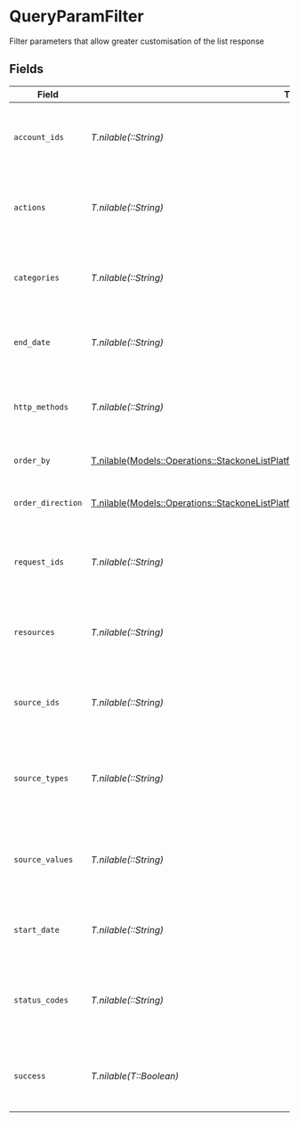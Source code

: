 # QueryParamFilter

Filter parameters that allow greater customisation of the list response


## Fields

| Field                                                                                                                                                                                | Type                                                                                                                                                                                 | Required                                                                                                                                                                             | Description                                                                                                                                                                          | Example                                                                                                                                                                              |
| ------------------------------------------------------------------------------------------------------------------------------------------------------------------------------------ | ------------------------------------------------------------------------------------------------------------------------------------------------------------------------------------ | ------------------------------------------------------------------------------------------------------------------------------------------------------------------------------------ | ------------------------------------------------------------------------------------------------------------------------------------------------------------------------------------ | ------------------------------------------------------------------------------------------------------------------------------------------------------------------------------------ |
| `account_ids`                                                                                                                                                                        | *T.nilable(::String)*                                                                                                                                                                | :heavy_minus_sign:                                                                                                                                                                   | A comma-separated list of account IDs to filter the results by.                                                                                                                      | 45355976281015164504,45355976281015164505                                                                                                                                            |
| `actions`                                                                                                                                                                            | *T.nilable(::String)*                                                                                                                                                                | :heavy_minus_sign:                                                                                                                                                                   | A comma-separated list of actions to filter the results by.                                                                                                                          | download,upload                                                                                                                                                                      |
| `categories`                                                                                                                                                                         | *T.nilable(::String)*                                                                                                                                                                | :heavy_minus_sign:                                                                                                                                                                   | A comma-separated list of categories to filter the results by.                                                                                                                       | hris,ats                                                                                                                                                                             |
| `end_date`                                                                                                                                                                           | *T.nilable(::String)*                                                                                                                                                                | :heavy_minus_sign:                                                                                                                                                                   | A ISO8601 date string to filter the results by end_date.                                                                                                                             | 2020-01-01T00:00:00.000Z                                                                                                                                                             |
| `http_methods`                                                                                                                                                                       | *T.nilable(::String)*                                                                                                                                                                | :heavy_minus_sign:                                                                                                                                                                   | A comma-separated list of HTTP methods to filter the results by.                                                                                                                     | GET,POST                                                                                                                                                                             |
| `order_by`                                                                                                                                                                           | [T.nilable(Models::Operations::StackoneListPlatformLogsQueryParamRequestLogsOrderBy)](../../models/operations/stackonelistplatformlogsqueryparamrequestlogsorderby.md)               | :heavy_minus_sign:                                                                                                                                                                   | The field to order the results by.                                                                                                                                                   | created_at                                                                                                                                                                           |
| `order_direction`                                                                                                                                                                    | [T.nilable(Models::Operations::StackoneListPlatformLogsQueryParamRequestLogsOrderDirection)](../../models/operations/stackonelistplatformlogsqueryparamrequestlogsorderdirection.md) | :heavy_minus_sign:                                                                                                                                                                   | The direction to order the results by.                                                                                                                                               | asc                                                                                                                                                                                  |
| `request_ids`                                                                                                                                                                        | *T.nilable(::String)*                                                                                                                                                                | :heavy_minus_sign:                                                                                                                                                                   | A comma-separated list of request IDs to filter the results by.                                                                                                                      | adbf752f-6457-4ddd-89b3-98ae2252b83b,adbf752f-6457-4ddd-89b3-98ae2252b83c                                                                                                            |
| `resources`                                                                                                                                                                          | *T.nilable(::String)*                                                                                                                                                                | :heavy_minus_sign:                                                                                                                                                                   | A comma-separated list of resources to filter the results by.                                                                                                                        | employees,users                                                                                                                                                                      |
| `source_ids`                                                                                                                                                                         | *T.nilable(::String)*                                                                                                                                                                | :heavy_minus_sign:                                                                                                                                                                   | A comma-separated list of source IDs to filter the results by.                                                                                                                       |                                                                                                                                                                                      |
| `source_types`                                                                                                                                                                       | *T.nilable(::String)*                                                                                                                                                                | :heavy_minus_sign:                                                                                                                                                                   | A comma-separated list of source types to filter the results by.                                                                                                                     | DASHBOARD,SYNTHETIC_WEBHOOK                                                                                                                                                          |
| `source_values`                                                                                                                                                                      | *T.nilable(::String)*                                                                                                                                                                | :heavy_minus_sign:                                                                                                                                                                   | A comma-separated list of source values to filter the results by.                                                                                                                    |                                                                                                                                                                                      |
| `start_date`                                                                                                                                                                         | *T.nilable(::String)*                                                                                                                                                                | :heavy_minus_sign:                                                                                                                                                                   | A ISO8601 date string to filter the results by start_date.                                                                                                                           | 2020-01-01T00:00:00.000Z                                                                                                                                                             |
| `status_codes`                                                                                                                                                                       | *T.nilable(::String)*                                                                                                                                                                | :heavy_minus_sign:                                                                                                                                                                   | A comma-separated list of status codes to filter the results by.                                                                                                                     | 200,400                                                                                                                                                                              |
| `success`                                                                                                                                                                            | *T.nilable(T::Boolean)*                                                                                                                                                              | :heavy_minus_sign:                                                                                                                                                                   | A boolean value to filter the results by success or failure.                                                                                                                         | true                                                                                                                                                                                 |